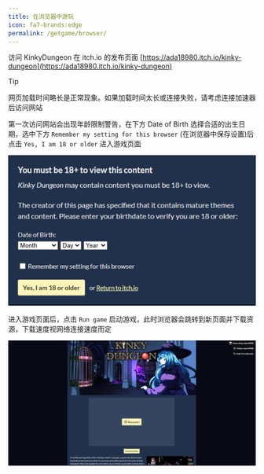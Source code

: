 ```yaml
---
title: 在浏览器中游玩
icon: fa7-brands:edge
permalink: /getgame/browser/
---
```


访问 KinkyDungeon 在 itch.io 的发布页面 [https://ada18980.itch.io/kinky-dungeon](https://ada18980.itch.io/kinky-dungeon)

> [!TIP]
> 网页加载时间略长是正常现象。如果加载时间太长或连接失败，请考虑连接加速器后访问网站

第一次访问网站会出现年龄限制警告，在下方 Date of Birth 选择合适的出生日期，选中下方 `Remember my setting for this browser` (在浏览器中保存设置)后点击 `Yes, I am 18 or older` 进入游戏页面

![年龄限制警告](../images/getgame_browser_0.png)

进入游戏页面后，点击 `Run game` 启动游戏，此时浏览器会跳转到新页面并下载资源，下载速度视网络连接速度而定

![游戏页面](../images/getgame_browser_1.png)